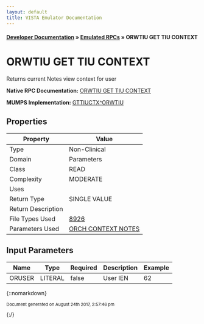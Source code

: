 ```yaml
---
layout: default
title: VISTA Emulator Documentation
---
```


#### [Developer Documentation](../index) &#187; [Emulated RPCs](TableOfContents) &#187; ORWTIU GET TIU CONTEXT<br/>
# ORWTIU GET TIU CONTEXT

Returns current Notes view context for user

**Native RPC Documentation:** [ORWTIU GET TIU CONTEXT](../VISTARPC/ORWTIU_GET_TIU_CONTEXT)

**MUMPS Implementation:** [GTTIUCTX^ORWTIU](http://code.osehra.org/dox/Routine_ORWTIU_source.html)

## Properties

Property | Value
--- | ---
Type | Non-Clinical
Domain | Parameters
Class | READ
Complexity | MODERATE
Uses | 
Return Type | SINGLE VALUE
Return Description | 
File Types Used | [8926](../VDM/TIU_Personal_Preferences-8926)
Parameters Used | [ORCH CONTEXT NOTES](../Parameters/ORCH_CONTEXT_NOTES)


## Input Parameters

Name | Type | Required | Description | Example
--- | --- | --- | --- | ---
ORUSER | LITERAL | false | User IEN | 62

{::nomarkdown} <br/><p style="font-size: 11px">Document generated on August 24th 2017, 2:57:46 pm</p>{:/}